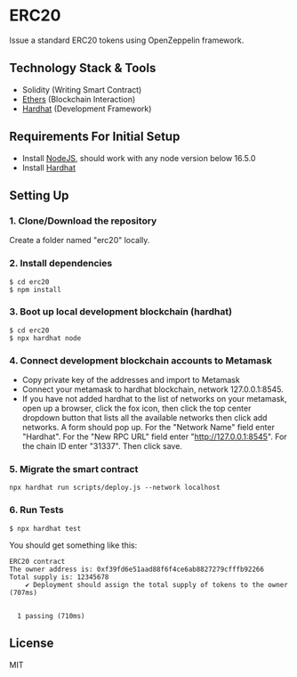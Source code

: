 # ERC20

Issue a standard ERC20 tokens using OpenZeppelin framework.

## Technology Stack & Tools

- Solidity (Writing Smart Contract)
- [Ethers](https://docs.ethers.io/v5/) (Blockchain Interaction)
- [Hardhat](https://hardhat.org/) (Development Framework)

## Requirements For Initial Setup
- Install [NodeJS](https://nodejs.org/en/), should work with any node version below 16.5.0
- Install [Hardhat](https://hardhat.org/)

## Setting Up
### 1. Clone/Download the repository

Create a folder named "erc20" locally.

### 2. Install dependencies
```
$ cd erc20
$ npm install
```
### 3. Boot up local development blockchain (hardhat)
```
$ cd erc20
$ npx hardhat node
```

### 4. Connect development blockchain accounts to Metamask
- Copy private key of the addresses and import to Metamask
- Connect your metamask to hardhat blockchain, network 127.0.0.1:8545.
- If you have not added hardhat to the list of networks on your metamask, open up a browser, click the fox icon, then click the top center dropdown button that lists all the available networks then click add networks. A form should pop up. For the "Network Name" field enter "Hardhat". For the "New RPC URL" field enter "http://127.0.0.1:8545". For the chain ID enter "31337". Then click save.  


### 5. Migrate the smart contract
`npx hardhat run scripts/deploy.js --network localhost`

### 6. Run Tests
`$ npx hardhat test`

You should get something like this:

```
ERC20 contract
The owner address is: 0xf39fd6e51aad88f6f4ce6ab8827279cfffb92266
Total supply is: 12345678
    ✔ Deployment should assign the total supply of tokens to the owner (707ms)


  1 passing (710ms)
```

License
----
MIT

